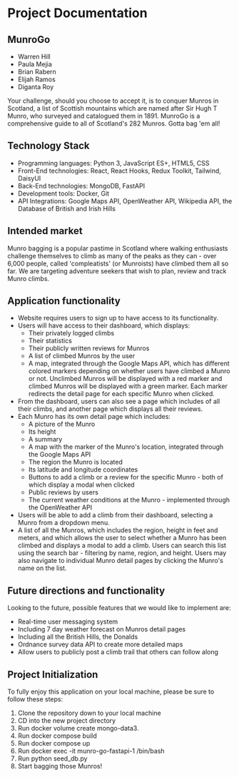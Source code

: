 # Project Documentation

## MunroGo

- Warren Hill
- Paula Mejia
- Brian Rabern
- Elijah Ramos
- Diganta Roy

Your challenge, should you choose to accept it, is to conquer Munros in Scotland, a list of Scottish mountains which are named after Sir Hugh T Munro, who surveyed and catalogued them in 1891. MunroGo is a comprehensive guide to all of Scotland's 282 Munros. Gotta bag 'em all!

## Technology Stack

- Programming languages: Python 3, JavaScript ES+, HTML5, CSS
- Front-End technologies: React, React Hooks, Redux Toolkit, Tailwind, DaisyUI
- Back-End technologies: MongoDB, FastAPI
- Development tools: Docker, Git
- API Integrations: Google Maps API, OpenWeather API, Wikipedia API, the Database of British and Irish Hills

## Intended market

Munro bagging is a popular pastime in Scotland where walking enthusiasts challenge themselves to climb as many of the peaks as they can - over 6,000 people, called 'compleatists' (or Munroists) have climbed them all so far. We are targeting adventure seekers that wish to plan, review and track Munro climbs.

## Application functionality

- Website requires users to sign up to have access to its functionality.
- Users will have access to their dashboard, which displays:
  - Their privately logged climbs
  - Their statistics
  - Their publicly written reviews for Munros
  - A list of climbed Munros by the user
  - A map, integrated through the Google Maps API, which has different colored markers depending on whether users have climbed a Munro or not. Unclimbed Munros will be displayed with a red marker and climbed Munros will be displayed with a green marker. Each marker redirects the detail page for each specific Munro when clicked.
- From the dashboard, users can also see a page which includes of all their climbs, and another page which displays all their reviews.
- Each Munro has its own detail page which includes:
  - A picture of the Munro
  - Its height
  - A summary
  - A map with the marker of the Munro's location, integrated through the Google Maps API
  - The region the Munro is located
  - Its latitude and longitude coordinates
  - Buttons to add a climb or a review for the specific Munro - both of which display a modal when clicked
  - Public reviews by users
  - The current weather conditions at the Munro - implemented through the OpenWeather API
- Users will be able to add a climb from their dashboard, selecting a Munro from a dropdown menu.
- A list of all the Munros, which includes the region, height in feet and meters, and which allows the user to select whether a Munro has been climbed and displays a modal to add a climb. Users can search this list using the search bar - filtering by name, region, and height. Users may also navigate to individual Munro detail pages by clicking the Munro's name on the list.

## Future directions and functionality

Looking to the future, possible features that we would like to implement are:

- Real-time user messaging system
- Including 7 day weather forecast on Munros detail pages
- Including all the British Hills, the Donalds
- Ordnance survey data API to create more detailed maps
- Allow users to publicly post a climb trail that others can follow along

## Project Initialization

To fully enjoy this application on your local machine, please be sure to follow these steps:

1. Clone the repository down to your local machine
2. CD into the new project directory
3. Run docker volume create mongo-data3.
4. Run docker compose build
5. Run docker compose up
6. Run docker exec -it munro-go-fastapi-1 /bin/bash
7. Run python seed_db.py
8. Start bagging those Munros!
